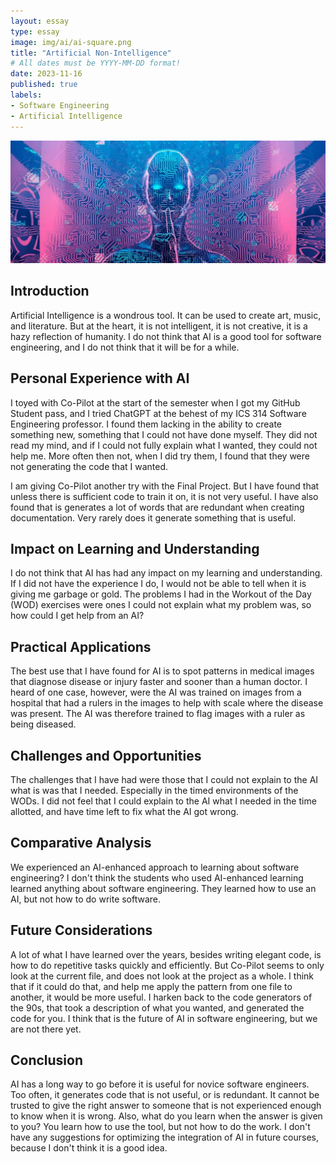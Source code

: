 ```yaml
---
layout: essay
type: essay
image: img/ai/ai-square.png
title: "Artificial Non-Intelligence"
# All dates must be YYYY-MM-DD format!
date: 2023-11-16
published: true
labels:
- Software Engineering
- Artificial Intelligence
---
```


<img class="img-fluid" alt="AI secrets" src="../img/ai/ai.png">

## Introduction

Artificial Intelligence is a wondrous tool. It can be used to create art, music, and literature. But at the heart, it is not intelligent, it is not creative, it is a hazy reflection of humanity. I do not think that AI is a good tool for software
engineering, and I do not think that it will be for a while.

## Personal Experience with AI

I toyed with Co-Pilot at the start of the semester when I got my GitHub Student pass, and I tried ChatGPT at the behest of my ICS 314 Software Engineering professor. I found them lacking in the ability to create something new, something that I could
not have done myself. They did not read my mind, and if I could not fully explain what I wanted, they could not help me. More often then not, when I did try them, I found that they were not generating the code that I wanted.

I am giving Co-Pilot another try with the Final Project. But I have found that unless there is sufficient code to train it on, it is not very useful. I have also found that is generates a lot of words that are redundant when creating documentation.
Very rarely does it generate something that is useful.

## Impact on Learning and Understanding

I do not think that AI has had any impact on my learning and understanding. If I did not have the experience I do, I would not be able to tell when it is giving me garbage or gold. The problems I had in the Workout of the Day (WOD) exercises were
ones I could not explain what my problem was, so how could I get help from an AI? 

## Practical Applications

The best use that I have found for AI is to spot patterns in medical images that diagnose disease or injury faster and sooner than a human doctor. I heard of one case, however, were the AI was trained on images from a hospital that had a rulers in
the images to help with scale where the disease was present. The AI was therefore trained to flag images with a ruler as being diseased.

## Challenges and Opportunities

The challenges that I have had were those that I could not explain to the AI what is was that I needed. Especially in the timed environments of the WODs. I did not feel that I could explain to the AI what I needed in the time allotted, and have time
left to fix what the AI got wrong.

## Comparative Analysis

We experienced an AI-enhanced approach to learning about software engineering? I don't think the students who used AI-enhanced learning learned anything about software engineering. They learned how to use an AI, but not how to do write software.

## Future Considerations

A lot of what I have learned over the years, besides writing elegant code, is how to do repetitive tasks quickly and efficiently. But Co-Pilot seems to only look at the current file, and does not look at the project as a whole. I think that if it
could do that, and help me apply the pattern from one file to another, it would be more useful. I harken back to the code generators of the 90s, that took a description of what you wanted, and generated the code for you. I think that is the future of
AI in software engineering, but we are not there yet.

## Conclusion

AI has a long way to go before it is useful for novice software engineers. Too often, it generates code that is not useful, or is redundant. It cannot be trusted to give the right answer to someone that is not experienced enough to know when it is
wrong. Also, what do you learn when the answer is given to you? You learn how to use the tool, but not how to do the work. I don't have any suggestions for optimizing the integration of AI in future courses, because I don't think it is a good idea.
